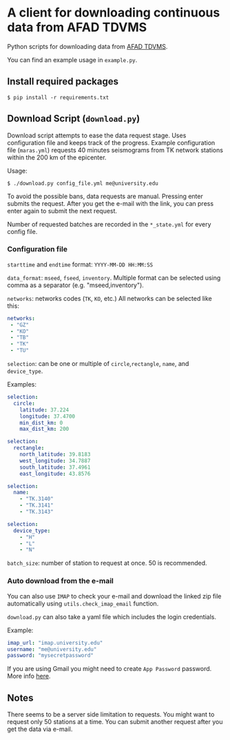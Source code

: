 # A client for downloading continuous data from AFAD TDVMS

Python scripts for downloading data from [AFAD TDVMS](https://tdvms.afad.gov.tr/continuous_data).

You can find an example usage in `example.py`.

## Install required packages

```console
$ pip install -r requirements.txt
```

## Download Script (`download.py`)

Download script attempts to ease the data request stage. Uses
configuration file and keeps track of the progress. Example
configuration file (`maras.yml`) requests 40 minutes seismograms from
TK network stations within the 200 km of the epicenter.

Usage:

```console
$ ./download.py config_file.yml me@university.edu
```

To avoid the possible bans, data requests are manual. Pressing enter
submits the request. After you get the e-mail with the link, you can
press enter again to submit the next request.

Number of requested batches are recorded in the `*_state.yml` for every config file.


### Configuration file


`starttime` and `endtime` format: `YYYY-MM-DD HH:MM:SS`

`data_format`: `mseed`, `fseed`, `inventory`. Multiple format can be selected using comma as a separator (e.g. "mseed,inventory").

`networks`: networks codes (`TK`, `KO`, etc.)
All networks can be selected like this:

```yaml
networks:
 - "GZ"
 - "KO"
 - "TB"
 - "TK"
 - "TU"
```

`selection`: can be one or multiple of `circle`,`rectangle`, `name`, and `device_type`.

Examples:
```yaml
selection:
  circle:
    latitude: 37.224
    longitude: 37.4700
    min_dist_km: 0
    max_dist_km: 200
```

```yaml
selection:
  rectangle:
    north_latitude: 39.8183
    west_longitude: 34.7887
    south_latitude: 37.4961
    east_longitude: 43.8576
```

```yaml
selection:
  name:
    - "TK.3140"
    - "TK.3141"
    - "TK.3143"
```

```yaml
selection:
  device_type:
    - "H"
    - "L"
    - "N"
```

`batch_size`: number of station to request at once. 50 is recommended.


### Auto download from the e-mail

You can also use `IMAP` to check your e-mail and download the linked
zip file automatically using `utils.check_imap_email` function.

`download.py` can also take a yaml file which includes the login credentials.

Example:
```yaml
imap_url: "imap.university.edu"
username: "me@university.edu"
password: "mysecretpassword"
```

If you are using Gmail you might need to create `App Password`
password. More info [here](https://support.google.com/accounts/answer/185833).


## Notes

There seems to be a server side limitation to requests. You might want
to request only 50 stations at a time. You can submit another request
after you get the data via e-mail.
